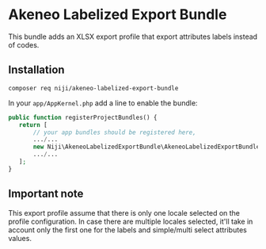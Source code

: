 # Akeneo Labelized Export Bundle

This bundle adds an XLSX export profile that export attributes labels instead of codes.

## Installation

`composer req niji/akeneo-labelized-export-bundle`

In your `app/AppKernel.php` add a line to enable the bundle:

```php
public function registerProjectBundles() {
   return [
       // your app bundles should be registered here,
       .../...
       new Niji\AkeneoLabelizedExportBundle\AkeneoLabelizedExportBundle(),
       .../...
   ];
}
```

## Important note

This export profile assume that there is only one locale selected on the profile configuration.
In case there are multiple locales selected, it'll take in account only the first one for the labels and simple/multi select attributes values.